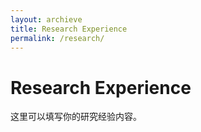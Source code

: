 ```yaml
---
layout: archieve
title: Research Experience
permalink: /research/
---
```


# Research Experience

这里可以填写你的研究经验内容。
